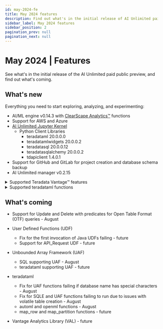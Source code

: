 ```yaml
---
id: may-2024-fe
title: May 2024 features
description: Find out what's in the initial release of AI Unlimited paid public preview.
sidebar_label: May 2024 features
sidebar_position: 2
pagination_prev: null
pagination_next: null
---
```


# May 2024 | Features

See what's in the initial release of the AI Unlimited paid public preview, and find out what's coming.


## What's new

Everything you need to start exploring, analyzing, and experimenting: 

- AI/ML engine v0.14.3 with [ClearScape Analytics™](https://docs.teradata.com/access/sources/dita/topic?dita:mapPath=phg1621910019905.ditamap&dita:ditavalPath=pny1626732985837.ditaval&dita:topicPath=gma1702668333653.dita) functions
- Support for AWS and Azure
- [AI Unlimited Jupyter Kernel](https://downloads.teradata.com/download/tools/teradata-ai-unlimited-jupyter-kernel)
    - Python Client Libraries
      - teradataml 20.0.0.0
      - teradatamlwidgets 20.0.0.2
      - teradatasql 20.0.0.12
      - teradatasqlalchemy 20.0.0.2
      - tdapiclient 1.4.0.1
- Support for GitHub and GitLab for project creation and database schema backup
- AI Unlimited manager v0.2.15

<details>
<summary>Supported Teradata Vantage™ features</summary>
- Native Object Store (NOS) 20.00.17.08
- Open Table Format (OTF) 20.00.17.07
  - Iceberg with AWS Glue, Hive, and Databricks Unity Catalog
  - Delta Lake with Databricks Unity Catalog
- Bring Your Own Model 05.00.00.01
  - PMMLPredict
  - H20Predict
</details>  

<details>
<summary>Supported teradataml functions</summary>
- Antiselect
- Attribution
- BincodeFit
- BincodeTransform
- CategoricalSummary
- ChiSq
- ClassificationEvaluator
- ColumnSummary
- ColumnTransformer
- DecisionForest
- DecisionForestPredict
- FillRowId
- Fit
- FTest
- GetFutileColumns
- GetRowsWithMissingValues
- GetRowsWithoutMissingValues
- GLM
- GLMPredict
- Histogram
- KMeans
- KMeansPredict
- KNN
- MovingAverage
- NaiveBayesPredict
- NaiveBayesTextClassifierPredict
- NaiveBayesTextClassifierTrainer
- NGramSplitter
- NonLinearCombineFit
- NonLinearCombineTransform
- NPath
- NumApply
- OneHotEncodingFit
- OneHotEncodingTransform
- OrdinalEncodingFit
- OrdinalEncodingTransform
- OutlierFilterFit
- OutlierFilterTransform
- Pack
- PolynomialFeaturesFit
- PolynomialFeaturesTransform
- QQNorm
- RandomProjectionFit
- RandomProjectionMinComponents
- RandomProjectionTransform
- RegressionEvaluator
- ROC
- RoundColumns
- RowNormalizeFit
- RowNormalizeTransform
- ScaleFit
- ScaleTransform
- SentimentExtractor
- Sessionize
- Silhouette
- SimpleImputeFit
- SimpleImputeTransform
- StrApply
- StringSimilarity
- SVMSparsePredict
- TextParser
- Transform
- UnivariateStatistics
- Unpack
- VectorDistance
- WhichMax
- WhichMin
- ZTest
- delete_byom
- retrieve_byom
- list_byom
- save_byom
- get_license
- set_license
</details>

## What's coming

- Support for Update and Delete with predicates for Open Table Format (OTF) queries - August

- User Defined Functions (UDF)
  - Fix for the first invocation of Java UDFs failing - future
  - Support for API_Request UDF - future
  
- Unbounded Array Framework (UAF)
  - SQL supporting UAF - August 
  - teradataml supporting UAF - future

- teradataml
  - Fix for UAF functions failing if database name has special characters - August
  - Fix for SQLE and UAF functions failing to run due to issues with volatile table creation - August
  - automl and openml functions - August
  - map_row and map_partition functions - future
  
- Vantage Analytics Library (VAL) - future

